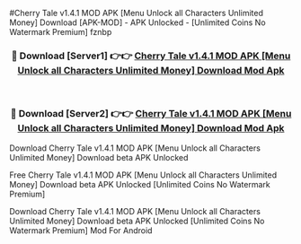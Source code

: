 #Cherry Tale v1.4.1 MOD APK [Menu Unlock all Characters Unlimited Money] Download [APK-MOD] - APK Unlocked - [Unlimited Coins No Watermark Premium] fznbp



<div align="center">

<h3>🔴 Download [Server1] 👉👉 <a href="https://momento.my/?title=Cherry_Tale_v1.4.1_MOD_APK_[Menu_Unlock_all_Characters_Unlimited_Money]_Download">Cherry Tale v1.4.1 MOD APK [Menu Unlock all Characters Unlimited Money] Download Mod Apk</a></h3><br>

<h3>🔴 Download [Server2] 👉👉 <a href="https://momento.my/?title=Cherry_Tale_v1.4.1_MOD_APK_[Menu_Unlock_all_Characters_Unlimited_Money]_Download">Cherry Tale v1.4.1 MOD APK [Menu Unlock all Characters Unlimited Money] Download Mod Apk</a></h3>
</div>



Download Cherry Tale v1.4.1 MOD APK [Menu Unlock all Characters Unlimited Money] Download beta APK Unlocked

Free Cherry Tale v1.4.1 MOD APK [Menu Unlock all Characters Unlimited Money] Download beta APK Unlocked [Unlimited Coins No Watermark Premium]

Download Cherry Tale v1.4.1 MOD APK [Menu Unlock all Characters Unlimited Money] Download beta APK Unlocked [Unlimited Coins No Watermark Premium] Mod For Android
